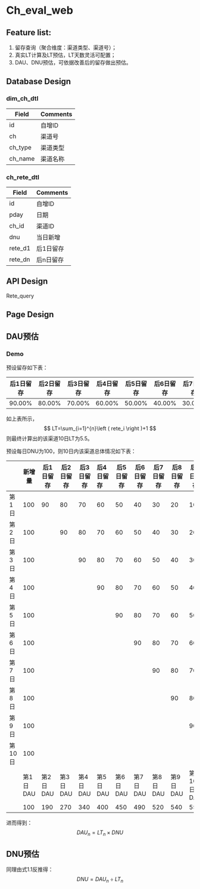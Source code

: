 

# Ch_eval_web

## Feature list:

1. 留存查询（聚合维度：渠道类型、渠道号）；
2. 真实LT计算及LT预估，LT天数灵活可配置；
3. DAU、DNU预估，可依据改善后的留存做出预估。

## Database Design

### dim_ch_dtl

| Field   | Comments |
| ------- | -------- |
| id      | 自增ID   |
| ch      | 渠道号   |
| ch_type | 渠道类型 |
| ch_name | 渠道名称 |

### ch_rete_dtl

| Field   | Comments  |
| ------- | --------- |
| id      | 自增ID    |
| pday    | 日期      |
| ch_id   | 渠道ID    |
| dnu     | 当日新增  |
| rete_d1 | 后1日留存 |
| rete_dn | 后n日留存 |



## API Design

Rete_query

## Page Design

## DAU预估

### Demo

预设留存如下表：

| 后1日留存 | 后2日留存 | 后3日留存 | 后4日留存 | 后5日留存 | 后6日留存 | 后7日留存 | 后8日留存 | 后9日留存 |
| --------- | --------- | --------- | --------- | --------- | --------- | --------- | --------- | --------- |
| 90.00%    | 80.00%    | 70.00%    | 60.00%    | 50.00%    | 40.00%    | 30.00%    | 20.00%    | 10.00%    |

如上表所示，
$$
LT=\sum_{i=1}^{n}\left ( rete_i \right )+1
$$
则最终计算出的该渠道10日LT为5.5。

预设每日DNU为100，则10日内该渠道总体情况如下表：

|        | 新增量   | 后1日留存 | 后2日留存 | 后3日留存 | 后4日留存 | 后5日留存 | 后6日留存 | 后7日留存 | 后8日留存 | 后9日留存 |
| ------ | -------- | --------- | --------- | --------- | :-------- | --------- | --------- | --------- | --------- | --------- |
| 第1日  | 100      | 90        | 80        | 70        | 60        | 50        | 40        | 30        | 20        | 10        |
| 第2日  | 100      |           | 90        | 80        | 70        | 60        | 50        | 40        | 30        | 20        |
| 第3日  | 100      |           |           | 90        | 80        | 70        | 60        | 50        | 40        | 30        |
| 第4日  | 100      |           |           |           | 90        | 80        | 70        | 60        | 50        | 40        |
| 第5日  | 100      |           |           |           |           | 90        | 80        | 70        | 60        | 50        |
| 第6日  | 100      |           |           |           |           |           | 90        | 80        | 70        | 60        |
| 第7日  | 100      |           |           |           |           |           |           | 90        | 80        | 70        |
| 第8日  | 100      |           |           |           |           |           |           |           | 90        | 80        |
| 第9日  | 100      |           |           |           |           |           |           |           |           | 90        |
| 第10日 | 100      |           |           |           |           |           |           |           |           |           |
|        | 第1日DAU | 第2日DAU  | 第3日DAU  | 第4日DAU  | 第5日DAU  | 第6日DAU  | 第7日DAU  | 第8日DAU  | 第9日DAU  | 第10日DAU |
|        | 100      | 190       | 270       | 340       | 400       | 450       | 490       | 520       | 540       | 550       |

进而得到：
$$
DAU_n=LT_n \times DNU \tag {1.1}
$$

## DNU预估

同理由式1.1反推得：
$$
DNU=DAU_n \div LT_n \tag {1.2}
$$